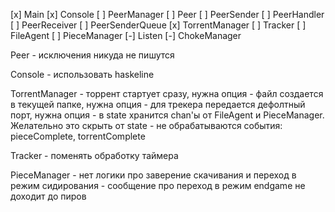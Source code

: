 [x] Main
    [x] Console
    [ ] PeerManager
        [ ] Peer
            [ ] PeerSender
            [ ] PeerHandler
            [ ] PeerReceiver
            [ ] PeerSenderQueue
    [x] TorrentManager
        [ ] Tracker
        [ ] FileAgent
        [ ] PieceManager
    [-] Listen
    [-] ChokeManager


Peer
    - исключения никуда не пишутся

Console
    - использовать haskeline

TorrentManager
    - торрент стартует сразу, нужна опция
    - файл создается в текущей папке, нужна опция
    - для трекера передается дефолтный порт, нужна опция
    - в state хранится chan'ы от FileAgent и PieceManager. Желательно это скрыть от state
    - не обрабатываются события: pieceComplete, torrentComplete

Tracker
    - поменять обработку таймера

PieceManager
    - нет логики про заверение скачивания и переход в режим сидирования
    - сообщение про переход в режим endgame не доходит до пиров
